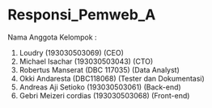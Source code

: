 # Responsi_Pemweb_A

Nama Anggota Kelompok :

1. Loudry (193030503069) (CEO)
2. Michael Isachar (193030503043) (CTO)
3. Robertus Manserat (DBC 117035) (Data Analyst)
4. Okki Andaresta (DBC118068) (Tester dan Dokumentasi)
5. Andreas Aji Setioko (193030503061) (Back-end)
6. Gebri Meizeri cordias (193030503068) (Front-end)
